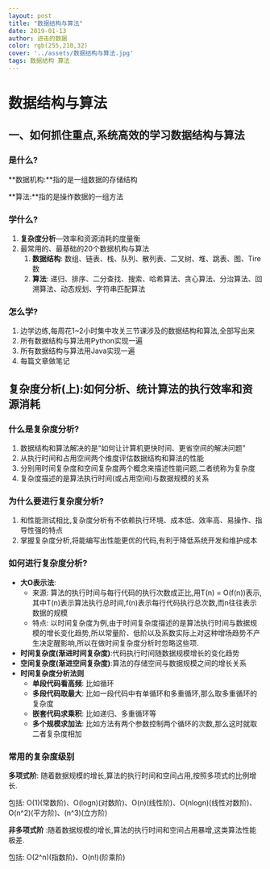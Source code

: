 ```yaml
---
layout: post
title: "数据结构与算法"
date: 2019-01-13
author: 进击的数据
color: rgb(255,210,32)
cover: '../assets/数据结构与算法.jpg'
tags: 数据结构 算法
---
```

# 数据结构与算法

## 一、如何抓住重点,系统高效的学习数据结构与算法

### 是什么?

**数据机构:**指的是一组数据的存储结构

**算法:**指的是操作数据的一组方法

### 学什么?

1. **复杂度分析**—效率和资源消耗的度量衡
2. 最常用的、最基础的20个数据机构与算法
   1. **数据结构**: 数组、链表、栈、队列、散列表、二叉树、堆、跳表、图、Tire数
   2. **算法**: 递归、排序、二分查找、搜索、哈希算法、贪心算法、分治算法、回溯算法、动态规划、字符串匹配算法

### 怎么学?

1. 边学边练,每周花1~2小时集中攻关三节课涉及的数据结构和算法,全部写出来
2. 所有数据结构与算法用Python实现一遍
3. 所有数据结构与算法用Java实现一遍
4. 每篇文章做笔记



## 复杂度分析(上):如何分析、统计算法的执行效率和资源消耗

### 什么是复杂度分析?

1. 数据结构和算法解决的是“如何让计算机更快时间、更省空间的解决问题”
2. 从执行时间和占用空间两个维度评估数据结构和算法的性能
3. 分别用时间复杂度和空间复杂度两个概念来描述性能问题,二者统称为复杂度
4. 复杂度描述的是算法执行时间(或占用空间)与数据规模的关系

### 为什么要进行复杂度分析?

1. 和性能测试相比,复杂度分析有不依赖执行环境、成本低、效率高、易操作、指导性强的特点
2. 掌握复杂度分析,将能编写出性能更优的代码,有利于降低系统开发和维护成本

### 如何进行复杂度分析?

- **大O表示法**:
  - 来源: 算法的执行时间与每行代码的执行次数成正比,用T(n) = O(f(n))表示,其中T(n)表示算法执行总时间,f(n)表示每行代码执行总次数,而n往往表示数据的规模
  - 特点: 以时间复杂度为例,由于时间复杂度描述的是算法执行时间与数据规模的增长变化趋势,所以常量阶、低阶以及系数实际上对这种增场趋势不产生决定醒影响,所以在做时间复杂度分析时忽略这些项.
- **时间复杂度(渐进时间复杂度)**:代码执行时间随数据规模增长的变化趋势
- **空间复杂度(渐进空间复杂度)**:算法的存储空间与数据规模之间的增长关系
- **时间复杂度分析法则**
  - **单段代码看高频**: 比如循环
  - **多段代码取最大**: 比如一段代码中有单循环和多重循环,那么取多重循环的复杂度
  - **嵌套代码求乘积**: 比如递归、多重循环等
  - **多个规模求加法**: 比如方法有两个参数控制两个循环的次数,那么这时就取二者复杂度相加

### 常用的复杂度级别

**多项式阶**: 随着数据规模的增长,算法的执行时间和空间占用,按照多项式的比例增长.

包括: O(1)(常数阶)、O(logn)(对数阶)、O(n)(线性阶)、O(nlogn)(线性对数阶)、O(n^2)(平方阶)、(n^3)(立方阶)

**非多项式阶** :随着数据规模的增长,算法的执行时间和空间占用暴增,这类算法性能极差.

包括: O(2^n)(指数阶)、O(n!)(阶乘阶)